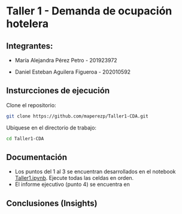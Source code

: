 # **Taller 1 - Demanda de ocupación hotelera**

## **Integrantes:**

- María Alejandra Pérez Petro - 201923972

- Daniel Esteban Aguilera Figueroa - 202010592

## **Insturcciones de ejecución**

Clone el repositorio:
``` bash
git clone https://github.com/maperezp/Taller1-CDA.git
```

Ubíquese en el directorio de trabajo:
```bash
cd Taller1-CDA
```

## **Documentación**

- Los puntos del 1 al 3 se encuentran desarrollados en el notebook [Taller1.ipynb](.\Taller1.ipynb). Ejecute todas las celdas en orden.
- El informe ejecutivo (punto 4) se encuentra en 

## **Conclusiones (Insights)**

